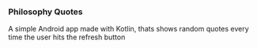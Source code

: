 ### Philosophy Quotes

A simple Android app made with Kotlin, thats shows random quotes every time the user hits the refresh button

